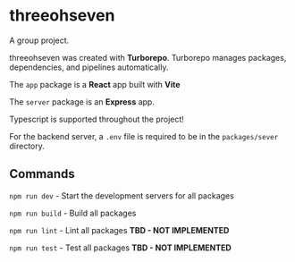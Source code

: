 # threeohseven

A group project.

threeohseven was created with **Turborepo**. Turborepo manages packages, dependencies, and pipelines automatically. 

The `app` package is a **React** app built with **Vite**

The `server` package is an **Express** app.

Typescript is supported throughout the project!

For the backend server, a `.env` file is required to be in the `packages/sever` directory.

## Commands

`npm run dev` - Start the development servers for all packages

`npm run build` - Build all packages

`npm run lint` - Lint all packages **TBD - NOT IMPLEMENTED**

`npm run test` - Test all packages **TBD - NOT IMPLEMENTED**

